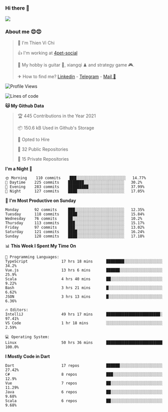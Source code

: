 ### Hi there 👋
![](https://media1.tenor.com/images/9aa4aee77151757a310fcdb4b8fd2a0a/tenor.gif?itemid=12671405)

### About me 😍😍

> 🙎 I'm Thien Vi Chi
> 
> 👍 I'm working at [4pet-social](https://github.com/4pet-social)
>
> 🥞 My hobby is guitar 🎸, xiangqi ♟ and strategy game 🎮.
> 
> ✈ How to find me? [Linkedin](https://www.linkedin.com/in/tvc12/) - [Telegram](https://t.me/yeutham212) - [Mail 📧](mailto:meomeocf98@gmail.com)
> 

<!--START_SECTION:waka-->
![Profile Views](http://img.shields.io/badge/Profile%20Views-5-blue)

![Lines of code](https://img.shields.io/badge/From%20Hello%20World%20I%27ve%20Written-742939%20lines%20of%20code-blue)

**🐱 My Github Data** 

> 🏆 445 Contributions in the Year 2021
 > 
> 📦 150.6 kB Used in Github's Storage 
 > 
> 💼 Opted to Hire
 > 
> 📜 32 Public Repositories 
 > 
> 🔑 15 Private Repositories  
 > 
**I'm a Night 🦉** 

```text
🌞 Morning    110 commits    ███░░░░░░░░░░░░░░░░░░░░░░   14.77% 
🌆 Daytime    225 commits    ███████░░░░░░░░░░░░░░░░░░   30.2% 
🌃 Evening    283 commits    █████████░░░░░░░░░░░░░░░░   37.99% 
🌙 Night      127 commits    ████░░░░░░░░░░░░░░░░░░░░░   17.05%

```
📅 **I'm Most Productive on Sunday** 

```text
Monday       92 commits     ███░░░░░░░░░░░░░░░░░░░░░░   12.35% 
Tuesday      118 commits    ████░░░░░░░░░░░░░░░░░░░░░   15.84% 
Wednesday    76 commits     ██░░░░░░░░░░░░░░░░░░░░░░░   10.2% 
Thursday     113 commits    ███░░░░░░░░░░░░░░░░░░░░░░   15.17% 
Friday       97 commits     ███░░░░░░░░░░░░░░░░░░░░░░   13.02% 
Saturday     121 commits    ████░░░░░░░░░░░░░░░░░░░░░   16.24% 
Sunday       128 commits    ████░░░░░░░░░░░░░░░░░░░░░   17.18%

```


📊 **This Week I Spent My Time On** 

```text
💬 Programming Languages: 
TypeScript               17 hrs 18 mins      ████████░░░░░░░░░░░░░░░░░   34.2% 
Vue.js                   13 hrs 6 mins       ██████░░░░░░░░░░░░░░░░░░░   25.9% 
Scala                    4 hrs 40 mins       ██░░░░░░░░░░░░░░░░░░░░░░░   9.22% 
Bash                     3 hrs 21 mins       █░░░░░░░░░░░░░░░░░░░░░░░░   6.62% 
JSON                     3 hrs 13 mins       █░░░░░░░░░░░░░░░░░░░░░░░░   6.36%

🔥 Editors: 
IntelliJ                 49 hrs 17 mins      ████████████████████████░   97.41% 
VS Code                  1 hr 18 mins        ░░░░░░░░░░░░░░░░░░░░░░░░░   2.59%

💻 Operating System: 
Linux                    50 hrs 36 mins      █████████████████████████   100.0%

```

**I Mostly Code in Dart** 

```text
Dart                     17 repos            ██████░░░░░░░░░░░░░░░░░░░   27.42% 
C#                       8 repos             ███░░░░░░░░░░░░░░░░░░░░░░   12.9% 
Vue                      7 repos             ██░░░░░░░░░░░░░░░░░░░░░░░   11.29% 
Java                     6 repos             ██░░░░░░░░░░░░░░░░░░░░░░░   9.68% 
Scala                    6 repos             ██░░░░░░░░░░░░░░░░░░░░░░░   9.68%

```



<!--END_SECTION:waka-->